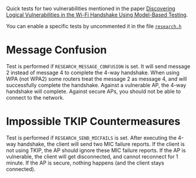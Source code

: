 Quick tests for two vulnerabilities mentioned in the paper [Discovering Logical Vulnerabilities in the Wi-Fi Handshake Using Model-Based Testing](https://lirias2repo.kuleuven.be/bitstream/handle/123456789/572634/asiaccs2017.pdf).

You can enable a specific tests by uncommented it in the file [`research.h`](research.h)

# Message Confusion

Test is performed if `RESEARCH_MESSAGE_CONFUSION` is set. It will send message 2 instead of message 4 to complete the 4-way handshake. When using WPA (not WPA2) some routers treat the message 2 as message 4, and will successfully complete the handshake. Against a vulnerable AP, the 4-way handshake will complete. Against secure APs, you should not be able to connect to the network.

# Impossible TKIP Countermeasures

Test is performed if `RESEARCH_SEND_MICFAILS` is set. After executing the 4-way handshake, the client will send two MIC failure reports. If the client is not using TKIP, the AP should ignore these MIC failure reports. If the AP is vulnerable, the client will get disconnected, and cannot reconnect for 1 minute. If the AP is secure, nothing happens (and the client stays connected).

